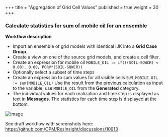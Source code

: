 +++
title = "Aggregation of Grid Cell Values"
published = true
weight = 30
+++

### Calculate statistics for sum of mobile oil for an ensemble

**Workflow description**

- Import an ensemble of grid models with identical IJK into a **Grid Case Group**.
- Create a view on one of the source grid models, and create a cell filter.
- Create an expression for mobile oil `MOBILE_OIL := if(((SOIL-SOWCR) < 0.00), 0.00, PORV*(SOIL-SOWCR))`
- Optionally select a subset of time steps
- Create an expression to sum values for all visible cells `SUM_MOBILE_OIL := sum(MOBILE_OIL)` Use the result from the previous calculation as input to the variable, use `MOBILE_OIL` from the **Generated** category.
- The individual values for each realization and time step is displayed as text in **Messages**. The statistics for each time step is displayed at the bottom.


![image](https://github.com/OPM/ResInsight/assets/1793152/bf53a448-94ce-4fbb-850e-b912c060a6d4)

See draft workflow with screenshots here:
https://github.com/OPM/ResInsight/discussions/10913